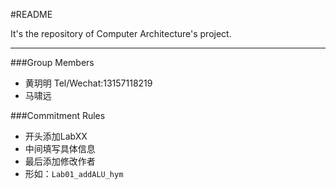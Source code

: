 #README

It's the repository of Computer Architecture's project.

----------------
###Group Members

- 黄玥明 Tel/Wechat:13157118219
- 马啸远

###Commitment Rules

- 开头添加LabXX
- 中间填写具体信息
- 最后添加修改作者
- 形如：`Lab01_addALU_hym`